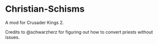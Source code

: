 # Christian-Schisms
A mod for Crusader Kings 2.

Credits to @schwarzherz for figuring out how to convert priests without issues.

